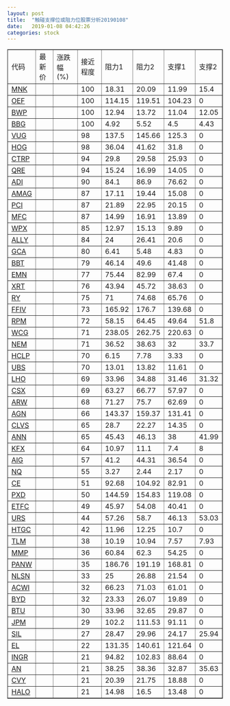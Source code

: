 ```yaml
---
layout: post
title:  "触碰支撑位或阻力位股票分析20190108"
date:   2019-01-08 04:42:26
categories: stock
---
```

<script type="text/javascript">
var stockList = []
stockList.push('gb_mnk');
stockList.push('gb_oef');
stockList.push('gb_bwp');
stockList.push('gb_bbg');
stockList.push('gb_vug');
stockList.push('gb_hog');
stockList.push('gb_ctrp');
stockList.push('gb_qre');
stockList.push('gb_adi');
stockList.push('gb_amag');
stockList.push('gb_pci');
stockList.push('gb_mfc');
stockList.push('gb_wpx');
stockList.push('gb_ally');
stockList.push('gb_gca');
stockList.push('gb_bbt');
stockList.push('gb_emn');
stockList.push('gb_xrt');
stockList.push('gb_ry');
stockList.push('gb_ffiv');
stockList.push('gb_rpm');
stockList.push('gb_wcg');
stockList.push('gb_nem');
stockList.push('gb_hclp');
stockList.push('gb_ubs');
stockList.push('gb_lho');
stockList.push('gb_csx');
stockList.push('gb_arw');
stockList.push('gb_agn');
stockList.push('gb_clvs');
stockList.push('gb_ann');
stockList.push('gb_kfx');
stockList.push('gb_aig');
stockList.push('gb_nq');
stockList.push('gb_ce');
stockList.push('gb_pxd');
stockList.push('gb_etfc');
stockList.push('gb_urs');
stockList.push('gb_htgc');
stockList.push('gb_tlm');
stockList.push('gb_mmp');
stockList.push('gb_panw');
stockList.push('gb_nlsn');
stockList.push('gb_acwi');
stockList.push('gb_byd');
stockList.push('gb_btu');
stockList.push('gb_jpm');
stockList.push('gb_sil');
stockList.push('gb_el');
stockList.push('gb_ingr');
stockList.push('gb_an');
stockList.push('gb_cvy');
stockList.push('gb_halo');
</script>
<table border="1">
 <tr>
 <td>代码</td>
 <td>最新价</td>
 <td>涨跌幅(%)</td>
 <td>接近程度</td>
 <td>阻力1</td>
 <td>阻力2</td>
 <td>支撑1</td>
 <td>支撑2</td>
</tr>
  <tr id="mnk" class="red">
  <td><a href="http://stock.finance.sina.com.cn/usstock/quotes/MNK.html" target="_blank">MNK</a></td><td></td><td></td><td>100</td><td>18.31</td><td>20.09</td><td>11.99</td><td>15.4</td></tr>
  <tr id="oef" class="red">
  <td><a href="http://stock.finance.sina.com.cn/usstock/quotes/OEF.html" target="_blank">OEF</a></td><td></td><td></td><td>100</td><td>114.15</td><td>119.51</td><td>104.23</td><td>0</td></tr>
  <tr id="bwp" class="green">
  <td><a href="http://stock.finance.sina.com.cn/usstock/quotes/BWP.html" target="_blank">BWP</a></td><td></td><td></td><td>100</td><td>12.94</td><td>13.72</td><td>11.04</td><td>12.05</td></tr>
  <tr id="bbg" class="red">
  <td><a href="http://stock.finance.sina.com.cn/usstock/quotes/BBG.html" target="_blank">BBG</a></td><td></td><td></td><td>100</td><td>4.92</td><td>5.52</td><td>4.5</td><td>4.43</td></tr>
  <tr id="vug" class="red">
  <td><a href="http://stock.finance.sina.com.cn/usstock/quotes/VUG.html" target="_blank">VUG</a></td><td></td><td></td><td>98</td><td>137.5</td><td>145.66</td><td>125.3</td><td>0</td></tr>
  <tr id="hog" class="red">
  <td><a href="http://stock.finance.sina.com.cn/usstock/quotes/HOG.html" target="_blank">HOG</a></td><td></td><td></td><td>98</td><td>36.04</td><td>41.62</td><td>31.8</td><td>0</td></tr>
  <tr id="ctrp" class="red">
  <td><a href="http://stock.finance.sina.com.cn/usstock/quotes/CTRP.html" target="_blank">CTRP</a></td><td></td><td></td><td>94</td><td>29.8</td><td>29.58</td><td>25.93</td><td>0</td></tr>
  <tr id="qre" class="red">
  <td><a href="http://stock.finance.sina.com.cn/usstock/quotes/QRE.html" target="_blank">QRE</a></td><td></td><td></td><td>94</td><td>15.24</td><td>16.99</td><td>14.05</td><td>0</td></tr>
  <tr id="adi" class="red">
  <td><a href="http://stock.finance.sina.com.cn/usstock/quotes/ADI.html" target="_blank">ADI</a></td><td></td><td></td><td>90</td><td>84.1</td><td>86.9</td><td>76.62</td><td>0</td></tr>
  <tr id="amag" class="green">
  <td><a href="http://stock.finance.sina.com.cn/usstock/quotes/AMAG.html" target="_blank">AMAG</a></td><td></td><td></td><td>87</td><td>17.11</td><td>19.44</td><td>15.08</td><td>0</td></tr>
  <tr id="pci" class="red">
  <td><a href="http://stock.finance.sina.com.cn/usstock/quotes/PCI.html" target="_blank">PCI</a></td><td></td><td></td><td>87</td><td>21.89</td><td>22.95</td><td>20.15</td><td>0</td></tr>
  <tr id="mfc" class="red">
  <td><a href="http://stock.finance.sina.com.cn/usstock/quotes/MFC.html" target="_blank">MFC</a></td><td></td><td></td><td>87</td><td>14.99</td><td>16.91</td><td>13.89</td><td>0</td></tr>
  <tr id="wpx" class="red">
  <td><a href="http://stock.finance.sina.com.cn/usstock/quotes/WPX.html" target="_blank">WPX</a></td><td></td><td></td><td>85</td><td>12.97</td><td>15.13</td><td>9.89</td><td>0</td></tr>
  <tr id="ally" class="red">
  <td><a href="http://stock.finance.sina.com.cn/usstock/quotes/ALLY.html" target="_blank">ALLY</a></td><td></td><td></td><td>84</td><td>24</td><td>26.41</td><td>20.6</td><td>0</td></tr>
  <tr id="gca" class="green">
  <td><a href="http://stock.finance.sina.com.cn/usstock/quotes/GCA.html" target="_blank">GCA</a></td><td></td><td></td><td>80</td><td>6.41</td><td>5.48</td><td>4.83</td><td>0</td></tr>
  <tr id="bbt" class="red">
  <td><a href="http://stock.finance.sina.com.cn/usstock/quotes/BBT.html" target="_blank">BBT</a></td><td></td><td></td><td>79</td><td>46.14</td><td>49.6</td><td>41.48</td><td>0</td></tr>
  <tr id="emn" class="red">
  <td><a href="http://stock.finance.sina.com.cn/usstock/quotes/EMN.html" target="_blank">EMN</a></td><td></td><td></td><td>77</td><td>75.44</td><td>82.99</td><td>67.4</td><td>0</td></tr>
  <tr id="xrt" class="red">
  <td><a href="http://stock.finance.sina.com.cn/usstock/quotes/XRT.html" target="_blank">XRT</a></td><td></td><td></td><td>76</td><td>43.94</td><td>45.72</td><td>38.63</td><td>0</td></tr>
  <tr id="ry" class="red">
  <td><a href="http://stock.finance.sina.com.cn/usstock/quotes/RY.html" target="_blank">RY</a></td><td></td><td></td><td>75</td><td>71</td><td>74.68</td><td>65.76</td><td>0</td></tr>
  <tr id="ffiv" class="red">
  <td><a href="http://stock.finance.sina.com.cn/usstock/quotes/FFIV.html" target="_blank">FFIV</a></td><td></td><td></td><td>73</td><td>165.92</td><td>176.7</td><td>139.68</td><td>0</td></tr>
  <tr id="rpm" class="green">
  <td><a href="http://stock.finance.sina.com.cn/usstock/quotes/RPM.html" target="_blank">RPM</a></td><td></td><td></td><td>72</td><td>58.15</td><td>64.45</td><td>49.64</td><td>51.8</td></tr>
  <tr id="wcg" class="red">
  <td><a href="http://stock.finance.sina.com.cn/usstock/quotes/WCG.html" target="_blank">WCG</a></td><td></td><td></td><td>71</td><td>238.05</td><td>262.75</td><td>220.63</td><td>0</td></tr>
  <tr id="nem" class="green">
  <td><a href="http://stock.finance.sina.com.cn/usstock/quotes/NEM.html" target="_blank">NEM</a></td><td></td><td></td><td>71</td><td>36.52</td><td>38.63</td><td>32</td><td>33.7</td></tr>
  <tr id="hclp" class="green">
  <td><a href="http://stock.finance.sina.com.cn/usstock/quotes/HCLP.html" target="_blank">HCLP</a></td><td></td><td></td><td>70</td><td>6.15</td><td>7.78</td><td>3.33</td><td>0</td></tr>
  <tr id="ubs" class="red">
  <td><a href="http://stock.finance.sina.com.cn/usstock/quotes/UBS.html" target="_blank">UBS</a></td><td></td><td></td><td>70</td><td>13.01</td><td>13.82</td><td>11.61</td><td>0</td></tr>
  <tr id="lho" class="green">
  <td><a href="http://stock.finance.sina.com.cn/usstock/quotes/LHO.html" target="_blank">LHO</a></td><td></td><td></td><td>69</td><td>33.96</td><td>34.88</td><td>31.46</td><td>31.32</td></tr>
  <tr id="csx" class="red">
  <td><a href="http://stock.finance.sina.com.cn/usstock/quotes/CSX.html" target="_blank">CSX</a></td><td></td><td></td><td>69</td><td>63.27</td><td>66.77</td><td>57.97</td><td>0</td></tr>
  <tr id="arw" class="red">
  <td><a href="http://stock.finance.sina.com.cn/usstock/quotes/ARW.html" target="_blank">ARW</a></td><td></td><td></td><td>68</td><td>71.27</td><td>75.7</td><td>62.69</td><td>0</td></tr>
  <tr id="agn" class="red">
  <td><a href="http://stock.finance.sina.com.cn/usstock/quotes/AGN.html" target="_blank">AGN</a></td><td></td><td></td><td>66</td><td>143.37</td><td>159.37</td><td>131.41</td><td>0</td></tr>
  <tr id="clvs" class="red">
  <td><a href="http://stock.finance.sina.com.cn/usstock/quotes/CLVS.html" target="_blank">CLVS</a></td><td></td><td></td><td>65</td><td>28.7</td><td>22.27</td><td>14.35</td><td>0</td></tr>
  <tr id="ann" class="red">
  <td><a href="http://stock.finance.sina.com.cn/usstock/quotes/ANN.html" target="_blank">ANN</a></td><td></td><td></td><td>65</td><td>45.43</td><td>46.13</td><td>38</td><td>41.99</td></tr>
  <tr id="kfx" class="green">
  <td><a href="http://stock.finance.sina.com.cn/usstock/quotes/KFX.html" target="_blank">KFX</a></td><td></td><td></td><td>64</td><td>10.97</td><td>11.1</td><td>7.4</td><td>8</td></tr>
  <tr id="aig" class="red">
  <td><a href="http://stock.finance.sina.com.cn/usstock/quotes/AIG.html" target="_blank">AIG</a></td><td></td><td></td><td>57</td><td>41.2</td><td>44.31</td><td>36.54</td><td>0</td></tr>
  <tr id="nq" class="green">
  <td><a href="http://stock.finance.sina.com.cn/usstock/quotes/NQ.html" target="_blank">NQ</a></td><td></td><td></td><td>55</td><td>3.27</td><td>2.44</td><td>2.17</td><td>0</td></tr>
  <tr id="ce" class="red">
  <td><a href="http://stock.finance.sina.com.cn/usstock/quotes/CE.html" target="_blank">CE</a></td><td></td><td></td><td>51</td><td>92.68</td><td>104.92</td><td>82.91</td><td>0</td></tr>
  <tr id="pxd" class="red">
  <td><a href="http://stock.finance.sina.com.cn/usstock/quotes/PXD.html" target="_blank">PXD</a></td><td></td><td></td><td>50</td><td>144.59</td><td>154.83</td><td>119.08</td><td>0</td></tr>
  <tr id="etfc" class="red">
  <td><a href="http://stock.finance.sina.com.cn/usstock/quotes/ETFC.html" target="_blank">ETFC</a></td><td></td><td></td><td>49</td><td>45.97</td><td>54.08</td><td>40.41</td><td>0</td></tr>
  <tr id="urs" class="green">
  <td><a href="http://stock.finance.sina.com.cn/usstock/quotes/URS.html" target="_blank">URS</a></td><td></td><td></td><td>44</td><td>57.26</td><td>58.7</td><td>46.13</td><td>53.03</td></tr>
  <tr id="htgc" class="green">
  <td><a href="http://stock.finance.sina.com.cn/usstock/quotes/HTGC.html" target="_blank">HTGC</a></td><td></td><td></td><td>42</td><td>11.96</td><td>12.25</td><td>10.7</td><td>0</td></tr>
  <tr id="tlm" class="green">
  <td><a href="http://stock.finance.sina.com.cn/usstock/quotes/TLM.html" target="_blank">TLM</a></td><td></td><td></td><td>38</td><td>10.19</td><td>10.94</td><td>7.57</td><td>7.93</td></tr>
  <tr id="mmp" class="red">
  <td><a href="http://stock.finance.sina.com.cn/usstock/quotes/MMP.html" target="_blank">MMP</a></td><td></td><td></td><td>36</td><td>60.84</td><td>62.3</td><td>54.25</td><td>0</td></tr>
  <tr id="panw" class="green">
  <td><a href="http://stock.finance.sina.com.cn/usstock/quotes/PANW.html" target="_blank">PANW</a></td><td></td><td></td><td>35</td><td>186.76</td><td>191.19</td><td>168.81</td><td>0</td></tr>
  <tr id="nlsn" class="red">
  <td><a href="http://stock.finance.sina.com.cn/usstock/quotes/NLSN.html" target="_blank">NLSN</a></td><td></td><td></td><td>33</td><td>25</td><td>26.88</td><td>21.54</td><td>0</td></tr>
  <tr id="acwi" class="red">
  <td><a href="http://stock.finance.sina.com.cn/usstock/quotes/ACWI.html" target="_blank">ACWI</a></td><td></td><td></td><td>32</td><td>66.23</td><td>71.03</td><td>61.01</td><td>0</td></tr>
  <tr id="byd" class="green">
  <td><a href="http://stock.finance.sina.com.cn/usstock/quotes/BYD.html" target="_blank">BYD</a></td><td></td><td></td><td>32</td><td>23.33</td><td>26.07</td><td>19.89</td><td>0</td></tr>
  <tr id="btu" class="red">
  <td><a href="http://stock.finance.sina.com.cn/usstock/quotes/BTU.html" target="_blank">BTU</a></td><td></td><td></td><td>30</td><td>33.96</td><td>32.65</td><td>29.87</td><td>0</td></tr>
  <tr id="jpm" class="red">
  <td><a href="http://stock.finance.sina.com.cn/usstock/quotes/JPM.html" target="_blank">JPM</a></td><td></td><td></td><td>29</td><td>102.2</td><td>111.53</td><td>91.11</td><td>0</td></tr>
  <tr id="sil" class="green">
  <td><a href="http://stock.finance.sina.com.cn/usstock/quotes/SIL.html" target="_blank">SIL</a></td><td></td><td></td><td>27</td><td>28.47</td><td>29.96</td><td>24.17</td><td>25.94</td></tr>
  <tr id="el" class="green">
  <td><a href="http://stock.finance.sina.com.cn/usstock/quotes/EL.html" target="_blank">EL</a></td><td></td><td></td><td>22</td><td>131.35</td><td>140.61</td><td>121.64</td><td>0</td></tr>
  <tr id="ingr" class="red">
  <td><a href="http://stock.finance.sina.com.cn/usstock/quotes/INGR.html" target="_blank">INGR</a></td><td></td><td></td><td>21</td><td>94.82</td><td>102.83</td><td>88.64</td><td>0</td></tr>
  <tr id="an" class="red">
  <td><a href="http://stock.finance.sina.com.cn/usstock/quotes/AN.html" target="_blank">AN</a></td><td></td><td></td><td>21</td><td>38.25</td><td>38.36</td><td>32.87</td><td>35.63</td></tr>
  <tr id="cvy" class="red">
  <td><a href="http://stock.finance.sina.com.cn/usstock/quotes/CVY.html" target="_blank">CVY</a></td><td></td><td></td><td>21</td><td>20.39</td><td>21.75</td><td>18.88</td><td>0</td></tr>
  <tr id="halo" class="green">
  <td><a href="http://stock.finance.sina.com.cn/usstock/quotes/HALO.html" target="_blank">HALO</a></td><td></td><td></td><td>21</td><td>14.98</td><td>16.5</td><td>13.48</td><td>0</td></tr>
</table>

